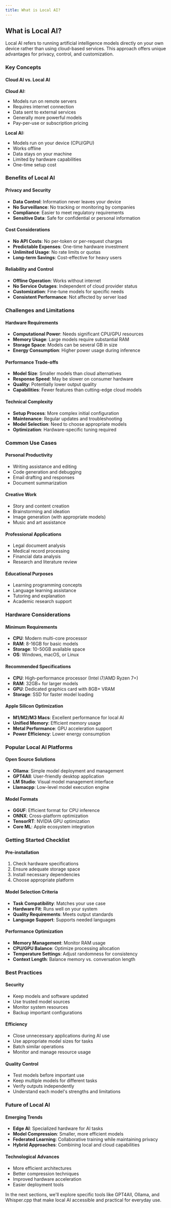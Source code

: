 ```yaml
---
title: What is Local AI?
---
```


## What is Local AI?

Local AI refers to running artificial intelligence models directly on your own device rather than using cloud-based services. This approach offers unique advantages for privacy, control, and customization.

### Key Concepts

#### Cloud AI vs. Local AI

**Cloud AI:**
- Models run on remote servers
- Requires internet connection
- Data sent to external services
- Generally more powerful models
- Pay-per-use or subscription pricing

**Local AI:**
- Models run on your device (CPU/GPU)
- Works offline
- Data stays on your machine
- Limited by hardware capabilities
- One-time setup cost

### Benefits of Local AI

#### Privacy and Security
- **Data Control**: Information never leaves your device
- **No Surveillance**: No tracking or monitoring by companies
- **Compliance**: Easier to meet regulatory requirements
- **Sensitive Data**: Safe for confidential or personal information

#### Cost Considerations
- **No API Costs**: No per-token or per-request charges
- **Predictable Expenses**: One-time hardware investment
- **Unlimited Usage**: No rate limits or quotas
- **Long-term Savings**: Cost-effective for heavy users

#### Reliability and Control
- **Offline Operation**: Works without internet
- **No Service Outages**: Independent of cloud provider status
- **Customization**: Fine-tune models for specific needs
- **Consistent Performance**: Not affected by server load

### Challenges and Limitations

#### Hardware Requirements
- **Computational Power**: Needs significant CPU/GPU resources
- **Memory Usage**: Large models require substantial RAM
- **Storage Space**: Models can be several GB in size
- **Energy Consumption**: Higher power usage during inference

#### Performance Trade-offs
- **Model Size**: Smaller models than cloud alternatives
- **Response Speed**: May be slower on consumer hardware
- **Quality**: Potentially lower output quality
- **Capabilities**: Fewer features than cutting-edge cloud models

#### Technical Complexity
- **Setup Process**: More complex initial configuration
- **Maintenance**: Regular updates and troubleshooting
- **Model Selection**: Need to choose appropriate models
- **Optimization**: Hardware-specific tuning required

### Common Use Cases

#### Personal Productivity
- Writing assistance and editing
- Code generation and debugging
- Email drafting and responses
- Document summarization

#### Creative Work
- Story and content creation
- Brainstorming and ideation
- Image generation (with appropriate models)
- Music and art assistance

#### Professional Applications
- Legal document analysis
- Medical record processing
- Financial data analysis
- Research and literature review

#### Educational Purposes
- Learning programming concepts
- Language learning assistance
- Tutoring and explanation
- Academic research support

### Hardware Considerations

#### Minimum Requirements
- **CPU**: Modern multi-core processor
- **RAM**: 8-16GB for basic models
- **Storage**: 10-50GB available space
- **OS**: Windows, macOS, or Linux

#### Recommended Specifications
- **CPU**: High-performance processor (Intel i7/AMD Ryzen 7+)
- **RAM**: 32GB+ for larger models
- **GPU**: Dedicated graphics card with 8GB+ VRAM
- **Storage**: SSD for faster model loading

#### Apple Silicon Optimization
- **M1/M2/M3 Macs**: Excellent performance for local AI
- **Unified Memory**: Efficient memory usage
- **Metal Performance**: GPU acceleration support
- **Power Efficiency**: Lower energy consumption

### Popular Local AI Platforms

#### Open Source Solutions
- **Ollama**: Simple model deployment and management
- **GPT4All**: User-friendly desktop application
- **LM Studio**: Visual model management interface
- **Llamacpp**: Low-level model execution engine

#### Model Formats
- **GGUF**: Efficient format for CPU inference
- **ONNX**: Cross-platform optimization
- **TensorRT**: NVIDIA GPU optimization
- **Core ML**: Apple ecosystem integration

### Getting Started Checklist

#### Pre-installation
1. Check hardware specifications
2. Ensure adequate storage space
3. Install necessary dependencies
4. Choose appropriate platform

#### Model Selection Criteria
- **Task Compatibility**: Matches your use case
- **Hardware Fit**: Runs well on your system
- **Quality Requirements**: Meets output standards
- **Language Support**: Supports needed languages

#### Performance Optimization
- **Memory Management**: Monitor RAM usage
- **CPU/GPU Balance**: Optimize processing allocation
- **Temperature Settings**: Adjust randomness for consistency
- **Context Length**: Balance memory vs. conversation length

### Best Practices

#### Security
- Keep models and software updated
- Use trusted model sources
- Monitor system resources
- Backup important configurations

#### Efficiency
- Close unnecessary applications during AI use
- Use appropriate model sizes for tasks
- Batch similar operations
- Monitor and manage resource usage

#### Quality Control
- Test models before important use
- Keep multiple models for different tasks
- Verify outputs independently
- Understand each model's strengths and limitations

### Future of Local AI

#### Emerging Trends
- **Edge AI**: Specialized hardware for AI tasks
- **Model Compression**: Smaller, more efficient models
- **Federated Learning**: Collaborative training while maintaining privacy
- **Hybrid Approaches**: Combining local and cloud capabilities

#### Technological Advances
- More efficient architectures
- Better compression techniques
- Improved hardware acceleration
- Easier deployment tools

In the next sections, we'll explore specific tools like GPT4All, Ollama, and Whisper.cpp that make local AI accessible and practical for everyday use.